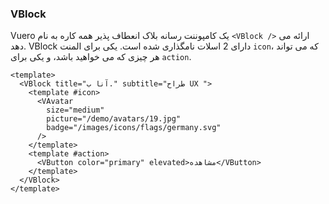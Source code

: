 ### VBlock

Vuero یک کامپوننت رسانه بلاک انعطاف پذیر همه کاره به نام `<VBlock />` ارائه می دهد.
VBlock دارای 2 اسلات نامگذاری شده است. یکی برای المنت `icon`، که می تواند هر چیزی که می خواهید باشد، و یکی برای `action`.

<!--code-->

```vue
<template>
  <VBlock title="آنا ب." subtitle="طراح UX ">
    <template #icon>
      <VAvatar
        size="medium"
        picture="/demo/avatars/19.jpg"
        badge="/images/icons/flags/germany.svg"
      />
    </template>
    <template #action>
      <VButton color="primary" elevated>مشاهده</VButton>
    </template>
  </VBlock>
</template>
```

<!--/code-->

<!--example-->

<div class="field">
  <div class="control">
    <div class="l-card">
      <VBlock title="آنا ب." subtitle="طراح UX ">
        <template #icon>
          <VAvatar 
            size="medium" 
            picture="/demo/avatars/19.jpg" 
            badge="/images/icons/flags/germany.svg" 
          />
        </template>
        <template #action>
          <VButton color="primary" elevated>مشاهده</VButton>
        </template>
      </VBlock>
    </div>
  </div>
</div>

<!--/example-->
